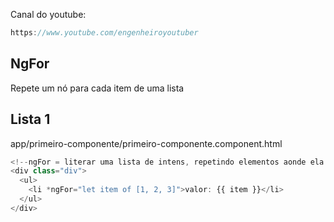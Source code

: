 Canal do youtube:

```js
https://www.youtube.com/engenheiroyoutuber
```

## NgFor

Repete um nó para cada item de uma lista

## Lista 1

app/primeiro-componente/primeiro-componente.component.html

```js
<!--ngFor = literar uma lista de intens, repetindo elementos aonde ela é usada -->
<div class="div">
  <ul>
    <li *ngFor="let item of [1, 2, 3]">valor: {{ item }}</li>
  </ul>
</div>
```




